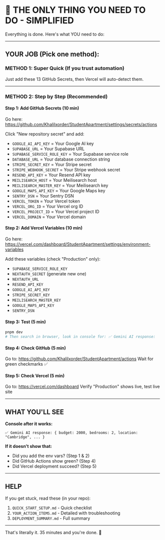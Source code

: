 # 🎯 THE ONLY THING YOU NEED TO DO - SIMPLIFIED

Everything is done. Here's what YOU need to do:

---

## YOUR JOB (Pick one method):

### **METHOD 1: Super Quick (If you trust automation)**
Just add these 13 GitHub Secrets, then Vercel will auto-detect them.

---

### **METHOD 2: Step by Step (Recommended)**

#### **Step 1:** Add GitHub Secrets (10 min)
Go here: https://github.com/Khalilxorder/StudentApartment/settings/secrets/actions

Click "New repository secret" and add:
- `GOOGLE_AI_API_KEY` = Your Google AI key
- `SUPABASE_URL` = Your Supabase URL
- `SUPABASE_SERVICE_ROLE_KEY` = Your Supabase service role
- `DATABASE_URL` = Your database connection string
- `STRIPE_SECRET_KEY` = Your Stripe secret
- `STRIPE_WEBHOOK_SECRET` = Your Stripe webhook secret
- `RESEND_API_KEY` = Your Resend API key
- `MEILISEARCH_HOST` = Your Meilisearch host
- `MEILISEARCH_MASTER_KEY` = Your Meilisearch key
- `GOOGLE_MAPS_API_KEY` = Your Google Maps key
- `SENTRY_DSN` = Your Sentry DSN
- `VERCEL_TOKEN` = Your Vercel token
- `VERCEL_ORG_ID` = Your Vercel org ID
- `VERCEL_PROJECT_ID` = Your Vercel project ID
- `VERCEL_DOMAIN` = Your Vercel domain

#### **Step 2:** Add Vercel Variables (10 min)
Go here: https://vercel.com/dashboard/StudentApartment/settings/environment-variables

Add these variables (check "Production" only):
- `SUPABASE_SERVICE_ROLE_KEY`
- `NEXTAUTH_SECRET` (generate new one)
- `NEXTAUTH_URL`
- `RESEND_API_KEY`
- `GOOGLE_AI_API_KEY`
- `STRIPE_SECRET_KEY`
- `MEILISEARCH_MASTER_KEY`
- `GOOGLE_MAPS_API_KEY`
- `SENTRY_DSN`

#### **Step 3:** Test (5 min)
```bash
pnpm dev
# Then search in browser, look in console for: ✅ Gemini AI response:
```

#### **Step 4:** Check GitHub (5 min)
Go to: https://github.com/Khalilxorder/StudentApartment/actions
Wait for green checkmarks ✅

#### **Step 5:** Check Vercel (5 min)
Go to: https://vercel.com/dashboard
Verify "Production" shows live, test live site

---

## WHAT YOU'LL SEE

**Console after it works:**
```
✅ Gemini AI response: { budget: 2000, bedrooms: 2, location: "Cambridge", ... }
```

**If it doesn't show that:**
- Did you add the env vars? (Step 1 & 2)
- Did GitHub Actions show green? (Step 4)
- Did Vercel deployment succeed? (Step 5)

---

## HELP

If you get stuck, read these (in your repo):
1. `QUICK_START_SETUP.md` - Quick checklist
2. `YOUR_ACTION_ITEMS.md` - Detailed with troubleshooting
3. `DEPLOYMENT_SUMMARY.md` - Full summary

---

That's literally it. 35 minutes and you're done. 🚀
